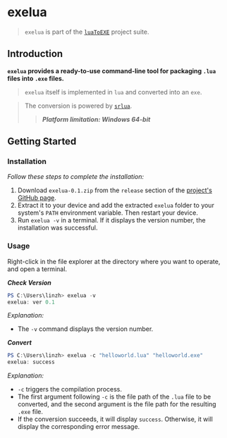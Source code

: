 # exelua  

> `exelua` is part of the [`luaToEXE`](https://github.com/Water-Run/luaToEXE) project suite.  

## Introduction  

**`exelua` provides a ready-to-use command-line tool for packaging `.lua` files into `.exe` files.**  
> `exelua` itself is implemented in `lua` and converted into an `exe`.  

> The conversion is powered by [`srlua`](https://github.com/LuaDist/srlua).  
>> ***Platform limitation: Windows 64-bit***  

## Getting Started  

### Installation  

*Follow these steps to complete the installation:*  

1. Download `exelua-0.1.zip` from the `release` section of the [project's GitHub page](https://github.com/Water-Run/luaToEXE).  
2. Extract it to your device and add the extracted `exelua` folder to your system's `PATH` environment variable. Then restart your device.  
3. Run `exelua -v` in a terminal. If it displays the version number, the installation was successful.  

### Usage  

Right-click in the file explorer at the directory where you want to operate, and open a terminal.  

***Check Version***  

```powershell
PS C:\Users\linzh> exelua -v
exelua: ver 0.1
```

*Explanation:*  

- The `-v` command displays the version number.  

***Convert***  

```powershell
PS C:\Users\linzh> exelua -c "helloworld.lua" "helloworld.exe"
exelua: success
```

*Explanation:*  

- `-c` triggers the compilation process.  
- The first argument following `-c` is the file path of the `.lua` file to be converted, and the second argument is the file path for the resulting `.exe` file.  
- If the conversion succeeds, it will display `success`. Otherwise, it will display the corresponding error message.
